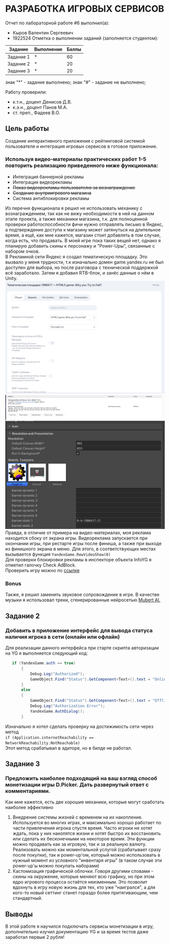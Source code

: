 # РАЗРАБОТКА ИГРОВЫХ СЕРВИСОВ
Отчет по лабораторной работе #6 выполнил(а):
- Кыров Валентин Сергеевич
- 1922524
Отметка о выполнении заданий (заполняется студентом):

| Задание | Выполнение | Баллы |
| ------ | ---------- | ------ |
| Задание 1 | *          | 60 |
| Задание 2 | *          | 20 |
| Задание 3 | *          | 20 |

знак "*" - задание выполнено; знак "#" - задание не выполнено;

Работу проверили:
- к.т.н., доцент Денисов Д.В.
- к.э.н., доцент Панов М.А.
- ст. преп., Фадеев В.О.


## Цель работы
Cоздание интерактивного приложения с рейтинговой системой пользователя и интеграция игровых сервисов в готовое приложение.
### Используя видео-материалы практических работ 1-5 повторить реализацию приведенного ниже функционала:
+ Интеграция баннерной рекламы
+ Интеграция видеорекламы
+ ~~Показ видеорекламы пользователю за вознаграждение~~
+ ~~Создание внутриигрового магазина~~
+ Система антиблокировки рекламы

Из перечня функционала я решил не использовать механику с вознаграждением, так как не вижу необходимости в ней на данном этапе проекта, а также механики магазина, т.к. для полноценной проверки работоспособности фичи нужно отправлять письмо в Яндекс, а подтверждение доступа к магазину может затянуться на длительное время, а ещё, как мне кажется, магазин стоит добавлять в том случае, когда есть, что продавать. В моей игре пока таких вещей нет, однако я планирую добавить скины к персонажу и "Power-Upы", связанные с набором очков.  
В Рекламной сети Яндекс я создал тематическую площадку. Это вызвало у меня трудности, т.к изначально домен game.yandex.ru не был доступен для выбора, но после разговора с технической поддержкой всё заработало. Затем я добавил RTB-блок, и занёс данные о нём в Unity. ![](https://github.com/clzhckr/GameServices_URFU/blob/main/Lab6/Media/Placeholder.png)
![](https://github.com/clzhckr/GameServices_URFU/blob/main/Lab6/Media/RTB.png)
![](https://github.com/clzhckr/GameServices_URFU/blob/main/Lab6/Media/RTBInUnity.png)
Правда, в отличие от примера на видео-материалах, моя реклама находится сбоку от экрана игры.
Видеореклама запускается при окончании игры, при рестарте игры после финиша, а также при выходе из финишного экрана в меню. Для этого, в соответствующих местах вызывается функция `YandexGame.RewVideoShow(0)`  
Для проверки блокировки рекламы в инспекторе объекта InfoYG я отметил галочку Check AdBlock.   
Проверить игру можно по [ссылке](https://yandex.ru/games/app/198022?draft=true&lang=ru)
### Bonus
Также, я решил заменить звуковое сопровождение в игре. В качестве музыки я использовал треки, сгенерированные нейросетью [Mubert AI.](https://mubert.com/render)




## Задание 2
### Добавить в приложение интерфейс для вывода статуса наличия игрока в сети (онлайн или офлайн)
 Для реализации данного интерфейса при старте скрипта авторизации на YG я выполняется следующий код:
 ```csharp
    if (YandexGame.auth == true)
        {
            Debug.Log("Authorized");
            GameObject.Find("Status").GetComponent<Text>().text = "Online";
        }
        else
        {
            GameObject.Find("Status").GetComponent<Text>().text = "Offline";
            Debug.Log("Authorization Error");
            YandexGame.AuthDialog();
        }
```
Изначально я хотел сделать проверку на достижимость сети через метод  
`if (Application.internetReachability == NetworkReachability.NotReachable)`  
Этот метод срабатывал в эдиторе, но в билде не работал.
## Задание 3
### Предложить наиболее подходящий на ваш взгляд способ монетизации игры D.Picker. Дать развернутый ответ с комментариями.

Как мне кажется, есть две хорошие механики, которые могут сработать наиболее эффективно
1. Внедрение системы жизней с временем на их накопление. Используется во многих играх, и максимально хорошо работает по части привлечения игрока спустя время. Часто игроки не хотят ждать, пока у них накопятся жизни и хотят быстро их восстановить или сделать их бесконечными на некоторое время. Эти функции можно продавать как за игровую, так и за реальную валюту. Реализовать можно как моментальной услугой (срабатывает сразу после покупки), так и power-up'ом, который можно использовать в нужный момент из условного "инвентаря игры" (в таком случае эти power-up'ы можно покупать наборами)
2. Кастомизация графической облочки. Говоря другими словами - скины на окружение, которые меняют всю графику, но при этом ядро игрового процесса остаётся неизменным. Это позволит вдохнуть в игру новую жизнь для тех, кто уже "наигрался", а для кого-то новый сеттинг станет гораздо более притягивающим, чем стандартный.

## Выводы
В этой работе я научился подключать сервисы монетизации в игру, дополнительно изучил документацию YG и за время тестов даже заработал первые 2 рубля!


